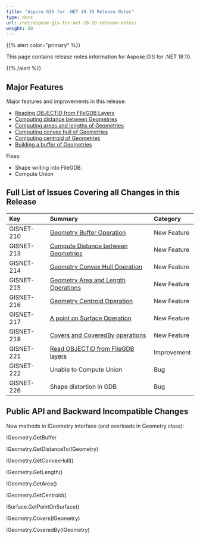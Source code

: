 ```yaml
---
title: "Aspose.GIS for .NET 18.10 Release Notes"
type: docs
url: /net/aspose-gis-for-net-18-10-release-notes/
weight: 50
---
```


{{% alert color="primary" %}} 

This page contains release notes information for Aspose.GIS for .NET 18.10.

{{% /alert %}} 
## **Major Features**
Major features and improvements in this release:

- [Reading OBJECTID from FIleGDB Layers](/gis/net/working-with-layers/#workingwithlayers-readobjectidfromfilegdbdatasetlayer)
- [](/gis/net/working-with-geometries/#workingwithgeometries-getdistancebetweengeometries)[Computing distance between Geometries](/gis/net/working-with-geometries/#workingwithgeometries-getdistancebetweengeometries)
- [Computing areas and lengths of Geometries](/gis/net/working-with-geometries/#workingwithgeometries-getareaofgeometry)
- [Computing convex hull of Geometries](/gis/net/working-with-geometries/#workingwithgeometries-getconvexhullofgeometry)
- [Computing centroid of Geometries](/gis/net/working-with-geometries/#workingwithgeometries-getcentroid)
- [Building a buffer of Geometries](/gis/net/working-with-geometries/#workingwithgeometries-getgeometrybuffer) 

Fixes:

- Shape writing into FileGDB.
- Compute Union
## **Full List of Issues Covering all Changes in this Release**

|**Key**|**Summary**|**Category**|
| :- | :- | :- |
|GISNET-210|[Geometry Buffer Operation](/gis/net/working-with-geometries/#workingwithgeometries-getgeometrybuffer)|New Feature|
|GISNET-213|[Compute Distance between Geometries](/gis/net/working-with-geometries/#workingwithgeometries-getdistancebetweengeometries)|New Feature|
|GISNET-214|[Geometry Convex Hull Operation](/gis/net/working-with-geometries/#workingwithgeometries-getconvexhullofgeometry)|New Feature|
|GISNET-215|[Geometry Area and Length Operations](/gis/net/working-with-geometries/#workingwithgeometries-getareaofgeometry)|New Feature|
|GISNET-216|[Geometry Centroid Operation](/gis/net/working-with-geometries/#workingwithgeometries-getcentroid)|New Feature|
|GISNET-217|[A point on Surface Operation](/gis/net/working-with-geometries/#workingwithgeometries-getpointonsurface)|New Feature|
|GISNET-218|[Covers and CoveredBy operations](/gis/net/working-with-geometries/#workingwithgeometries-determineifonegeometrycoversanother)|New Feature|
|GISNET-221|[Read OBJECTID from FileGDB layers](/gis/net/working-with-layers/#workingwithlayers-readobjectidfromfilegdbdatasetlayer)|Improvement|
|GISNET-222|Unable to Compute Union|Bug|
|GISNET-226|Shape distortion in GDB|Bug|
## **Public API and Backward Incompatible Changes**
New methods in IGeometry interface (and overloads in Geometry class):

IGeometry.GetBuffer

IGeometry.GetDistanceTo(IGeometry)

IGeometry.GetConvexHull()

IGeometry.GetLength()

IGeometry.GetArea()

IGeometry.GetCentroid()

ISurface.GetPointOnSurface()

IGeometry.Covers(IGeometry)

IGeometry.CoveredBy(IGeometry)


